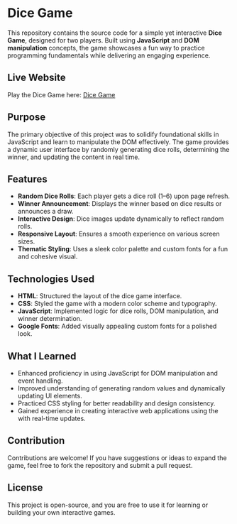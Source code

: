 # Dice Game

This repository contains the source code for a simple yet interactive **Dice Game**, designed for two players. Built using **JavaScript** and **DOM manipulation** concepts, the game showcases a fun way to practice programming fundamentals while delivering an engaging experience.

## Live Website

Play the Dice Game here: [Dice Game](https://junaid-mohammad.github.io/dice-game/)

## Purpose

The primary objective of this project was to solidify foundational skills in JavaScript and learn to manipulate the DOM effectively. The game provides a dynamic user interface by randomly generating dice rolls, determining the winner, and updating the content in real time.

## Features

- **Random Dice Rolls**: Each player gets a dice roll (1–6) upon page refresh.
- **Winner Announcement**: Displays the winner based on dice results or announces a draw.
- **Interactive Design**: Dice images update dynamically to reflect random rolls.
- **Responsive Layout**: Ensures a smooth experience on various screen sizes.
- **Thematic Styling**: Uses a sleek color palette and custom fonts for a fun and cohesive visual.

## Technologies Used

- **HTML**: Structured the layout of the dice game interface.
- **CSS**: Styled the game with a modern color scheme and typography.
- **JavaScript**: Implemented logic for dice rolls, DOM manipulation, and winner determination.
- **Google Fonts**: Added visually appealing custom fonts for a polished look.

## What I Learned

- Enhanced proficiency in using JavaScript for DOM manipulation and event handling.
- Improved understanding of generating random values and dynamically updating UI elements.
- Practiced CSS styling for better readability and design consistency.
- Gained experience in creating interactive web applications using the with real-time updates.

## Contribution

Contributions are welcome! If you have suggestions or ideas to expand the game, feel free to fork the repository and submit a pull request.

## License

This project is open-source, and you are free to use it for learning or building your own interactive games.
